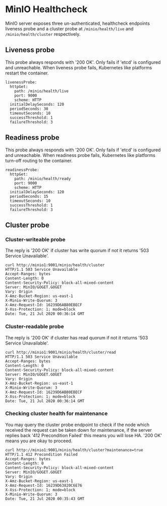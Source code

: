 # MinIO Healthcheck

MinIO server exposes three un-authenticated, healthcheck endpoints liveness probe and a cluster probe at `/minio/health/live` and `/minio/health/cluster` respectively.

## Liveness probe

This probe always responds with '200 OK'. Only fails if 'etcd' is configured and unreachable. When liveness probe fails, Kubernetes like platforms restart the container.

```
livenessProbe:
  httpGet:
    path: /minio/health/live
    port: 9000
    scheme: HTTP
  initialDelaySeconds: 120
  periodSeconds: 30
  timeoutSeconds: 10
  successThreshold: 1
  failureThreshold: 3
```

## Readiness probe

This probe always responds with '200 OK'. Only fails if 'etcd' is configured and unreachable. When readiness probe fails, Kubernetes like platforms turn-off routing to the container.

```
readinessProbe:
  httpGet:
    path: /minio/health/ready
    port: 9000
    scheme: HTTP
  initialDelaySeconds: 120
  periodSeconds: 15
  timeoutSeconds: 10
  successThreshold: 1
  failureThreshold: 3
```

## Cluster probe

### Cluster-writeable probe

The reply is '200 OK' if cluster has write quorum if not it returns '503 Service Unavailable'.

```
curl http://minio1:9001/minio/health/cluster
HTTP/1.1 503 Service Unavailable
Accept-Ranges: bytes
Content-Length: 0
Content-Security-Policy: block-all-mixed-content
Server: MinIO/GOGET.GOGET
Vary: Origin
X-Amz-Bucket-Region: us-east-1
X-Minio-Write-Quorum: 3
X-Amz-Request-Id: 16239D6AB80EBECF
X-Xss-Protection: 1; mode=block
Date: Tue, 21 Jul 2020 00:36:14 GMT
```

### Cluster-readable probe

The reply is '200 OK' if cluster has read quorum if not it returns '503 Service Unavailable'.

```
curl http://minio1:9001/minio/health/cluster/read
HTTP/1.1 503 Service Unavailable
Accept-Ranges: bytes
Content-Length: 0
Content-Security-Policy: block-all-mixed-content
Server: MinIO/GOGET.GOGET
Vary: Origin
X-Amz-Bucket-Region: us-east-1
X-Minio-Write-Quorum: 3
X-Amz-Request-Id: 16239D6AB80EBECF
X-Xss-Protection: 1; mode=block
Date: Tue, 21 Jul 2020 00:36:14 GMT
```

### Checking cluster health for maintenance

You may query the cluster probe endpoint to check if the node which received the request can be taken down for maintenance, if the server replies back '412 Precondition Failed' this means you will lose HA. '200 OK' means you are okay to proceed.

```
curl http://minio1:9001/minio/health/cluster?maintenance=true
HTTP/1.1 412 Precondition Failed
Accept-Ranges: bytes
Content-Length: 0
Content-Security-Policy: block-all-mixed-content
Server: MinIO/GOGET.GOGET
Vary: Origin
X-Amz-Bucket-Region: us-east-1
X-Amz-Request-Id: 16239D63820C6E76
X-Xss-Protection: 1; mode=block
X-Minio-Write-Quorum: 3
Date: Tue, 21 Jul 2020 00:35:43 GMT
```
